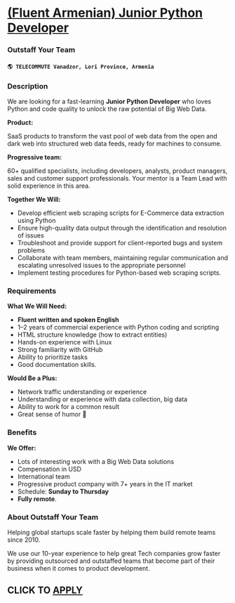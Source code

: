 # [(Fluent Armenian) Junior Python Developer](https://www.remotewlb.com/apply/fluent-armenian-junior-python-developer-85288)  
### Outstaff Your Team  
#### `🌎 TELECOMMUTE Vanadzor, Lori Province, Armenia`  

### **Description**

We are looking for a fast-learning **Junior Python Developer** who loves Python and code quality to unlock the raw potential of Big Web Data.

 **Product:**

SaaS products to transform the vast pool of web data from the open and dark web into structured web data feeds, ready for machines to consume.

**Progressive team:**

60+ qualified specialists, including developers, analysts, product managers, sales and customer support professionals. Your mentor is a Team Lead with solid experience in this area.

 **Together We Will:**

  * Develop efficient web scraping scripts for E-Commerce data extraction using Python
  * Ensure high-quality data output through the identification and resolution of issues
  * Troubleshoot and provide support for client-reported bugs and system problems
  * Collaborate with team members, maintaining regular communication and escalating unresolved issues to the appropriate personnel
  * Implement testing procedures for Python-based web scraping scripts.

### **Requirements**

 **What We Will Need:**

  * **Fluent written and spoken English**
  * 1–2 years of commercial experience with Python coding and scripting 
  * HTML structure knowledge (how to extract entities)
  * Hands-on experience with Linux
  * Strong familiarity with GitHub
  * Ability to prioritize tasks 
  * Good documentation skills. 

**Would Be a Plus:**

  * Network traffic understanding or experience 
  * Understanding or experience with data collection, big data
  * Ability to work for a common result
  * Great sense of humor 🙂

### **Benefits**

 **We Offer:**

  * Lots of interesting work with a Big Web Data solutions
  * Compensation in USD
  * International team
  * Progressive product company with 7+ years in the IT market
  * Schedule: **Sunday to Thursday**
  * **Fully remote**.

### **About Outstaff Your Team**

Helping global startups scale faster by helping them build remote teams since 2010.

We use our 10-year experience to help great Tech companies grow faster by providing outsourced and outstaffed teams that become part of their business when it comes to product development.

  
## CLICK TO [APPLY](https://www.remotewlb.com/apply/fluent-armenian-junior-python-developer-85288)

